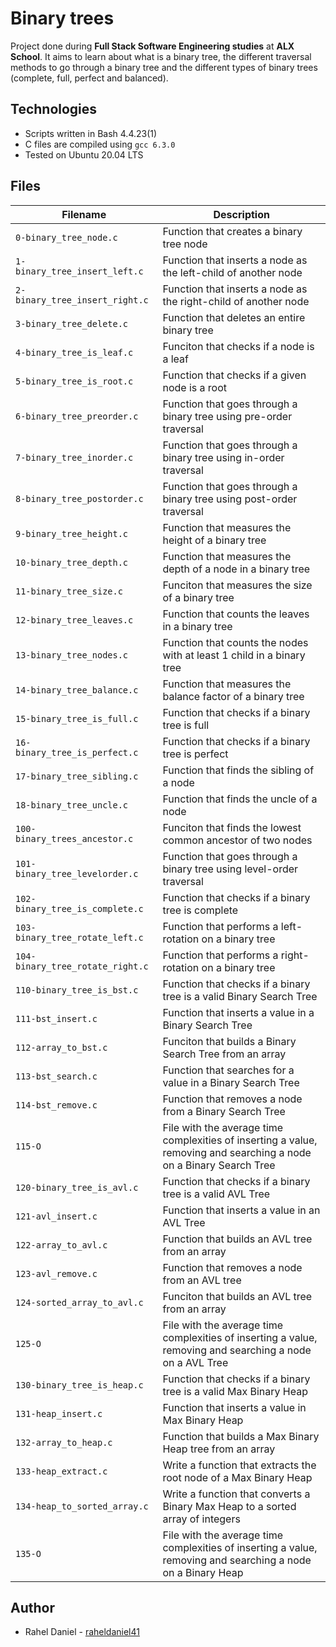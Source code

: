 # Binary trees

Project done during **Full Stack Software Engineering studies** at **ALX School**. It aims to learn about what is a binary tree, the different traversal methods to go through a binary tree and the different types of binary trees (complete, full, perfect and balanced).

## Technologies
* Scripts written in Bash 4.4.23(1)
* C files are compiled using `gcc 6.3.0`
* Tested on Ubuntu 20.04 LTS

## Files

| Filename | Description |
| -------- | ----------- |
| `0-binary_tree_node.c` | Function that creates a binary tree node |
| `1-binary_tree_insert_left.c` | Function that inserts a node as the left-child of another node |
| `2-binary_tree_insert_right.c` | Function that inserts a node as the right-child of another node |
| `3-binary_tree_delete.c` | Function that deletes an entire binary tree |
| `4-binary_tree_is_leaf.c` | Funciton that checks if a node is a leaf |
| `5-binary_tree_is_root.c` | Function that checks if a given node is a root |
| `6-binary_tree_preorder.c` | Function that goes through a binary tree using pre-order traversal |
| `7-binary_tree_inorder.c` | Function that goes through a binary tree using in-order traversal |
| `8-binary_tree_postorder.c` | Function that goes through a binary tree using post-order traversal |
| `9-binary_tree_height.c` | Function that measures the height of a binary tree |
| `10-binary_tree_depth.c` | Function that measures the depth of a node in a binary tree |
| `11-binary_tree_size.c` | Funciton that measures the size of a binary tree |
| `12-binary_tree_leaves.c` | Function that counts the leaves in a binary tree |
| `13-binary_tree_nodes.c` | Function that counts the nodes with at least 1 child in a binary tree |
| `14-binary_tree_balance.c` | Function that measures the balance factor of a binary tree |
| `15-binary_tree_is_full.c` | Function that checks if a binary tree is full |
| `16-binary_tree_is_perfect.c` | Function that checks if a binary tree is perfect |
| `17-binary_tree_sibling.c` | Function that finds the sibling of a node |
| `18-binary_tree_uncle.c` | Function that finds the uncle of a node |
| `100-binary_trees_ancestor.c` | Funciton that finds the lowest common ancestor of two nodes |
| `101-binary_tree_levelorder.c` | Function that goes through a binary tree using level-order traversal |
| `102-binary_tree_is_complete.c` | Function that checks if a binary tree is complete |
| `103-binary_tree_rotate_left.c` | Function that performs a left-rotation on a binary tree |
| `104-binary_tree_rotate_right.c` | Function that performs a right-rotation on a binary tree |
| `110-binary_tree_is_bst.c` | Function that checks if a binary tree is a valid Binary Search Tree |
| `111-bst_insert.c` | Function that inserts a value in a Binary Search Tree |
| `112-array_to_bst.c` | Funciton that builds a Binary Search Tree from an array |
| `113-bst_search.c` | Function that searches for a value in a Binary Search Tree |
| `114-bst_remove.c` | Function that removes a node from a Binary Search Tree |
| `115-O` | File with the average time complexities of inserting a value, removing and searching a node on a Binary Search Tree |
| `120-binary_tree_is_avl.c` | Function that checks if a binary tree is a valid AVL Tree |
| `121-avl_insert.c` | Function that inserts a value in an AVL Tree |
| `122-array_to_avl.c` | Function that builds an AVL tree from an array |
| `123-avl_remove.c` | Function that removes a node from an AVL tree |
| `124-sorted_array_to_avl.c` | Funciton that builds an AVL tree from an array |
| `125-O` | File with the average time complexities of inserting a value, removing and searching a node on a AVL Tree |
| `130-binary_tree_is_heap.c` | Function that checks if a binary tree is a valid Max Binary Heap |
| `131-heap_insert.c` | Function that inserts a value in Max Binary Heap |
| `132-array_to_heap.c` | Function that builds a Max Binary Heap tree from an array |
| `133-heap_extract.c` | Write a function that extracts the root node of a Max Binary Heap |
| `134-heap_to_sorted_array.c` | Write a function that converts a Binary Max Heap to a sorted array of integers |
| `135-O` | File with the average time complexities of inserting a value, removing and searching a node on a Binary Heap |


## Author
* Rahel Daniel    - [raheldaniel41](https://github.com/raheldaniel14)
